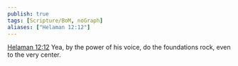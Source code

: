 ```yaml
---
publish: true
tags: [Scripture/BoM, noGraph]
aliases: ["Helaman 12:12"]
---
```

[Helaman 12:12](https://churchofjesuschrist.org/study/scriptures/bofm/hel/12?lang=eng&id=p12#p12) Yea, by the power of his voice, do the foundations rock, even to the very center.
